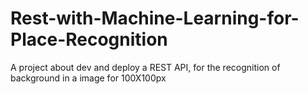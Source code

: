 # Rest-with-Machine-Learning-for-Place-Recognition
A project about dev and deploy a REST API, for the recognition of background in a image for 100X100px
